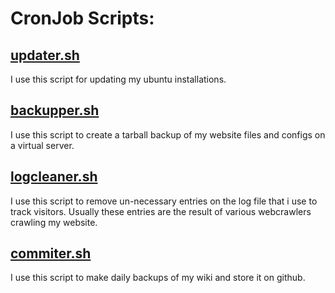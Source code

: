# CronJob Scripts:

## [updater.sh](https://github.com/ibadusmani/linux-scripts/blob/master/updater.sh)
I use this script for updating my ubuntu installations.

## [backupper.sh](https://github.com/ibadusmani/linux-scripts/blob/master/backupper.sh)
I use this script to create a tarball backup of my website files and configs on a virtual server.

## [logcleaner.sh](https://github.com/ibadusmani/linux-scripts/blob/master/logcleaner.sh)
I use this script to remove un-necessary entries on the log file that i use to track visitors.
Usually these entries are the result of various webcrawlers crawling my website.

## [commiter.sh](https://github.com/ibadusmani/linux-scripts/blob/master/commiter.sh)
I use this script to make daily backups of my wiki and store it on github.
